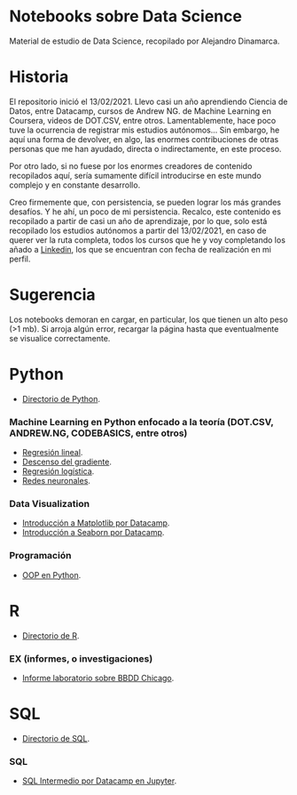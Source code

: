 # Notebooks sobre Data Science
Material de estudio de Data Science, recopilado por Alejandro Dinamarca.

# Historia
El repositorio inició el 13/02/2021. Llevo casi un año aprendiendo Ciencia de Datos, entre Datacamp, cursos de Andrew NG. de Machine Learning en Coursera, videos de DOT.CSV, entre otros. Lamentablemente, hace poco tuve la ocurrencia de registrar mis estudios autónomos... Sin embargo, he aquí una forma de devolver, en algo, las enormes contribuciones de otras personas que me han ayudado, directa o indirectamente, en este proceso. 

Por otro lado, si no fuese por los enormes creadores de contenido recopilados aquí, sería sumamente difícil introducirse en este mundo complejo y en constante desarrollo.

Creo firmemente que, con persistencia, se pueden lograr los más grandes desafíos. Y he ahí, un poco de mi persistencia. Recalco, este contenido es recopilado a partir de casi un año de aprendizaje, por lo que, solo está recopilado los estudios autónomos a partir del 13/02/2021, en caso de querer ver la ruta completa, todos los cursos que he y voy completando los añado a [Linkedin](https://www.linkedin.com/in/alejandrodinamarca/), los que se encuentran con fecha de realización en mi perfil.

# Sugerencia

Los notebooks demoran en cargar, en particular, los que tienen un alto peso (>1 mb). Si arroja algún error, recargar la página hasta que eventualmente se visualice correctamente.

# Python
* [Directorio de Python](https://github.com/adinamarca/notebooks/tree/main/PY).

### Machine Learning en Python enfocado a la teoría (DOT.CSV, ANDREW.NG, CODEBASICS, entre otros)
* [Regresión lineal](https://github.com/adinamarca/notebooks/blob/main/PY/ML/1_regresion_lineal/notebook.ipynb).
* [Descenso del gradiente](https://github.com/adinamarca/notebooks/blob/main/PY/ML/2_descenso_gradiente/notebook.ipynb).
* [Regresión logística](https://github.com/adinamarca/notebooks/blob/main/PY/ML/3_regresion_logistica/notebook.ipynb).
* [Redes neuronales](https://github.com/adinamarca/notebooks/blob/main/PY/ML/4_redes_neuronales/notebook.ipynb).

### Data Visualization
* [Introducción a Matplotlib por Datacamp](https://github.com/adinamarca/notebooks/blob/main/PY/DATA_VIZ/Introduction_to_matplotlib/notebook.ipynb).
* [Introducción a Seaborn por Datacamp](https://github.com/adinamarca/notebooks/blob/main/PY/DATA_VIZ/Introduction_to_seaborn/notebook.ipynb).

### Programación
* [OOP en Python](https://github.com/adinamarca/notebooks/blob/main/PY/PGRM/Object_oriented_programming_in_python/notebook.ipynb).


# R
* [Directorio de R](https://github.com/adinamarca/notebooks/tree/main/R).

### EX (informes, o investigaciones)
* [Informe laboratorio sobre BBDD Chicago](https://github.com/adinamarca/notebooks/blob/main/R/EX/bbdd_chicago/informelabchicago.pdf).

# SQL
* [Directorio de SQL](https://github.com/adinamarca/notebooks/tree/main/SQL).

### SQL
* [SQL Intermedio por Datacamp en Jupyter](https://github.com/adinamarca/notebooks/blob/main/SQL/intermediate_sql/notebook.ipynb).
